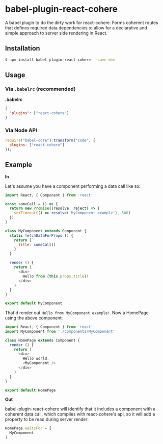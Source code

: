 # babel-plugin-react-cohere

A babel plugin to do the dirty work for react-cohere. Forms coherent routes that defines required data dependencies to allow for a declarative and simple approach to server side rendering in React.

## Installation

```sh
$ npm install babel-plugin-react-cohere --save-dev
```

## Usage

### Via `.babelrc` (recommended)

**.babelrc**

```json
{
  "plugins": ["react-cohere"]
}
```

### Via Node API

```javascript
require("babel-core").transform("code", {
  plugins: ["react-cohere"]
});
```

## Example

**In**

Let's assume you have a component performing a data call like so:

```js
import React, { Component } from 'react'

const someCall = () => {
  return new Promise((resolve, reject) => {
    setTimeout(() => resolve('MyComponent example'), 500)
  })
}

class MyComponent extends Component {
  static fetchDataForProps () {
    return {
      title: someCall()
    }    
  }

  render () {
    return (
      <div>
        Hello from {this.props.title}!
      </div>
    )
  }
}

export default MyComponent
```

That'd render out `Hello from MyComponent example!`. Now a HomePage using the above component:

```js
import React, { Component } from 'react'
import MyComponent from './components/MyComponent'

class HomePage extends Component {
  render () {
    return (
      <div>
        Hello world.
        <MyComponent />
      </div>
    )
  }
}

export default HomePage
```

**Out**

babel-plugin-react-cohere will identify that it includes a component with a coherent data call, which complies with react-cohere's api, so it will add a property to be read during server render:

```js
HomePage.waitsFor = [
  MyComponent
]
```
